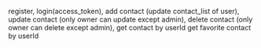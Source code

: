 register, login(access_token),
add contact (update contact_list of user),
update contact (only owner can update except admin),
delete contact (only owner can delete except admin),
get contact by userId
get favorite contact by userId
